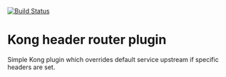 [![Build Status][badge-travis-image]][badge-travis-url]

Kong header router plugin
=========================

Simple Kong plugin which overrides default service upstream if specific headers are set.

[badge-travis-url]: https://travis-ci.com/dgorniak/kong-header-router/branches
[badge-travis-image]: https://travis-ci.com/dgorniak/kong-header-router.svg?branch=master

